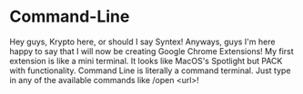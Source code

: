 # Command-Line
Hey guys, Krypto here, or should I say Syntex! Anyways, guys I'm here happy to say that I will now be creating Google Chrome Extensions! My first extension is like a mini terminal. It looks like MacOS's Spotlight but PACK with functionality. Command Line is literally a command terminal. Just type in any of the available commands like /open &lt;url>!
